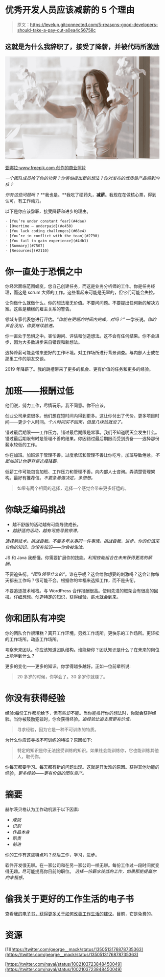 # 优秀开发人员应该减薪的 5 个理由

> 原文：<https://levelup.gitconnected.com/5-reasons-good-developers-should-take-a-pay-cut-a0ea4c56758c>

## 这就是为什么我辞职了，接受了降薪，并被代码所激励

![](img/edb4cd9c47f462d474f94e1c9faf4265.png)

[亚娜拉·www.freepik.com 创作的商业照片](https://www.freepik.com/photos/business)

*一个团队成员抢了你的功劳？你害怕提出新的想法？你对发布的低质量产品感到内疚？*

*你有这些问题吗？* **我也是。**我吃了硬药丸，**减薪**。我现在在做核心票，得到认可，有工作动力。

以下是你应该辞职、接受降薪和进步的理由。

```
· [You’re under constant fear](#4dae)
· [Overtime — underpaid](#e450)
· [You lack coding challenges](#68e4)
· [You’re in conflict with the team](#2790)
· [You fail to gain experience](#4db1)
· [Summary](#7507)
· [Resources](#2110)
```

# 你一直处于恐惧之中

你经常面临范围蠕变。您自己创建任务，而这是业务分析师的工作。你是任务经理，而这是 scrum 大师的工作。这些看起来可能是无辜的，但它们可能会失控。

让你做什么就做什么。你的想法毫无价值。不要问问题。不要提出任何新的解决方案。这些是糟糕的雇主关系的警告。

领域专家代表您进行评估。*“你能在更短的时间内完成，对吗？”* —学长说。*你的声音没用，你要继续前进。*

你一直处于恐惧之中。害怕询问、评估和创造想法。这不会有任何结果。你不会进步，因为大多数进步来自错误和新想法。

选择降薪可能会带来更好的工作环境。对工作场所进行背景调查。与内部人士或在那里工作的朋友交谈。

2019 年降薪了。我的跳槽带来了更多的机会、更有价值的任务和更多的经验。

# 加班——报酬过低

他们说，努力工作，尽情玩乐。我不同意。你不应该。

创业公司承诺很多。他们想在短时间内得到更多。这让你付出了代价。更多项目时间——更少个人时间。*个人时间买不回来，但是几块钱就没了。*

错过最后期限——工作压力。错过最后期限是常事。我们不知道明天会发生什么。错过最后期限有时是管理不善的结果。你因错过最后期限而受到责备——选择那份薪水较低的工作。

你在加班。加班源于管理不善。过度承诺和管理不善让你吃亏。加班导致倦怠。*不断加班让你更容易选择降薪。*

低薪工作可能包含加班、工作压力和管理不善。向内部人士咨询。弄清楚管理架构。最好有推荐信。*不要急着做决定，多想想。*

> 如果有两个相同的选择，选择一个感觉会带来更多好运的。

# 你缺乏编码挑战

*   越不舒服的活动越有可能导致成长。
*   *越舒适的活动，越有可能导致停滞。*

*选择新技术。挑战自我。不要多年从事同一件事情。挑战自我，进步。你的价值来自你的知识。你没有知识——你会被淘汰。*

JS 和 Java 我都懂。你需要扩展你的技能。*利用技能组合在未来获得更高的薪酬。*

不要追头衔。*“团队领导什么的”*。谁在乎呢？这会给你想要的刺激吗？这会让你每天都去工作吗？很可能不会。根据你的幸福来选择工作，而不是头衔。

不要追逐技术堆栈。与 WordPress 合作报酬很高。使用先进的框架会有很高的回报。仔细想想。创造特定的知识，获得经验，薪水就会到来。

# 你和团队有冲突

你的团队合作很糟糕？离开工作环境。另找工作场所。更快乐的工作场所。更轻松的工作场所。动态工作场所。

考察未来团队。你应该知道团队结构。谁能帮你？团队知识是什么？在未来的岗位上能学到什么？

更多的变化——更多的知识。你学得越多越好。正如一位前辈所说:

> 20 多岁的时候，你学会了。30 多岁你就赚了。

# 你没有获得经验

经验:每份工作都能给予，但有些却不能。当你能推行你的想法时，你就会获得经验。当你被鼓励犯错时，你会获得经验。*追经验比追支票更有价值。*

> 寻求经验，因为它是一种不可训练的特质。

为什么你应该寻找不可训练的特征？原因如下:

> 特定的知识是你无法接受训练的知识。如果社会能训练你，它也能训练其他人，取代你。

你每天都要学习。每天都有新的问题出现。这就是开发难的原因。获得其他功能的经验。*更多经验——更有价值的团队资产。*

# 摘要

赫尔茨贝格认为工作动机源于以下因素:

*   *成就*
*   *识别*
*   *作品本身*
*   *职责*
*   *前进*

你的工作有这些特点吗？然后工作，学习，进步。

软件开发很无聊。在一家公司和在另一家公司一样无聊。每份工作过一段时间就变得无趣。尽可能提高你目前的职位。 *选择一份薪水较低的工作，如果那能提高你的幸福感。*

# 偷我关于更好的工作生活的电子书

查看[我的电子书，获得更多关于如何改善工作生活的建议](https://gumroad.com/l/qrIyn)。目前，它是免费的。

# 资源

[1][https://twitter.com/george__mack/status/1350513176878735363](https://twitter.com/george__mack/status/1350513176878735363)

[https://twitter.com/naval/status/1002103723848450049](https://twitter.com/naval/status/1002103723848450049)